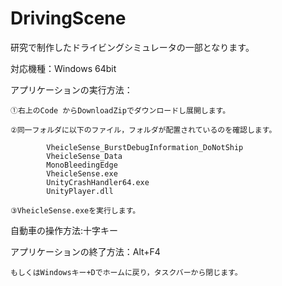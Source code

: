 # DrivingScene 
研究で制作したドライビングシミュレータの一部となります。

対応機種：Windows 64bit

アプリケーションの実行方法：

	①右上のCode からDownloadZipでダウンロードし展開します。
	
	②同一フォルダに以下のファイル，フォルダが配置されているのを確認します。
	
    		VheicleSense_BurstDebugInformation_DoNotShip
    		VheicleSense_Data
    		MonoBleedingEdge
    		VheicleSense.exe
    		UnityCrashHandler64.exe
    		UnityPlayer.dll
		
	③VheicleSense.exeを実行します。

自動車の操作方法:十字キー

アプリケーションの終了方法：Alt+F4
	
	もしくはWindowsキー+Dでホームに戻り，タスクバーから閉じます。
